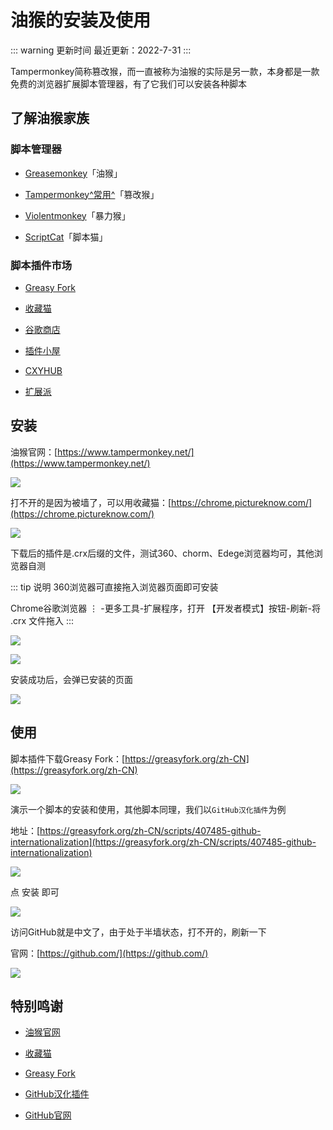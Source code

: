 # 油猴的安装及使用

::: warning 更新时间
最近更新：2022-7-31
:::

Tampermonkey简称篡改猴，而一直被称为油猴的实际是另一款，本身都是一款免费的浏览器扩展脚本管理器，有了它我们可以安装各种脚本


## 了解油猴家族


### 脚本管理器

* [Greasemonkey](https://www.greasespot.net/)「油猴」

* [Tampermonkey^常用^](https://www.tampermonkey.net/)「篡改猴」

* [Violentmonkey](https://violentmonkey.github.io/)「暴力猴」

* [ScriptCat](https://docs.scriptcat.org/)「脚本猫」


### 脚本插件市场


* [Greasy Fork](https://greasyfork.org/zh-CN)

* [收藏猫](https://chrome.pictureknow.com/)

* [谷歌商店](https://chrome.google.com/webstore/category/extensions)

* [插件小屋](https://www.chajianxw.com/)

* [CXYHUB](https://www.cxyhub.com/)

* [扩展派](https://www.crxfun.com/)




## 安装

油猴官网：[https://www.tampermonkey.net/](https://www.tampermonkey.net/)

![](./tampermonkey-01.png)


打不开的是因为被墙了，可以用收藏猫：[https://chrome.pictureknow.com/](https://chrome.pictureknow.com/)

![](./tampermonkey-02.png)


下载后的插件是.crx后缀的文件，测试360、chorm、Edege浏览器均可，其他浏览器自测

::: tip 说明
360浏览器可直接拖入浏览器页面即可安装

Chrome谷歌浏览器 ⋮ -更多工具-扩展程序，打开 【开发者模式】按钮-刷新-将 .crx 文件拖入
:::

![](./tampermonkey-03.png)

![](./tampermonkey-04.png)

安装成功后，会弹已安装的页面

![](./tampermonkey-05.png)




## 使用


脚本插件下载Greasy Fork：[https://greasyfork.org/zh-CN](https://greasyfork.org/zh-CN)

![](./tampermonkey-06.png)


演示一个脚本的安装和使用，其他脚本同理，我们以`GitHub汉化插件`为例

地址：[https://greasyfork.org/zh-CN/scripts/407485-github-internationalization](https://greasyfork.org/zh-CN/scripts/407485-github-internationalization)

![](./tampermonkey-07.png)


点 安装 即可

![](./tampermonkey-08.png)



访问GitHub就是中文了，由于处于半墙状态，打不开的，刷新一下

官网：[https://github.com/](https://github.com/)

![](./tampermonkey-09.png)




## 特别鸣谢

* [油猴官网](https://www.tampermonkey.net/)

* [收藏猫](https://chrome.pictureknow.com/)

* [Greasy Fork](https://greasyfork.org/zh-CN)

* [GitHub汉化插件](https://greasyfork.org/zh-CN/scripts/407485-github-internationalization)

* [GitHub官网](https://github.com/)
